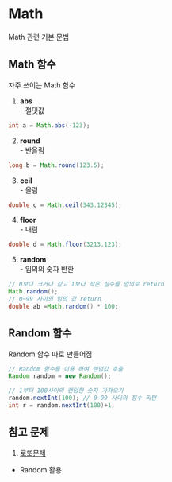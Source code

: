 # Math
Math 관련 기본 문법

## Math 함수
자주 쓰이는 Math 함수
1. __abs__
</br>- 절댓값
```java
int a = Math.abs(-123);
```

2. __round__
</br>- 반올림
```java
long b = Math.round(123.5);
```

3. __ceil__
</br>- 올림
```java
double c = Math.ceil(343.12345);
```

4. __floor__
</br>- 내림
```java
double d = Math.floor(3213.123);
```

5. __random__
</br>- 임의의 숫자 반환
```java
// 0보다 크거나 같고 1보다 작은 실수를 임의로 return
Math.random();
// 0~99 사이의 임의 값 return
double ab =Math.random() * 100;
```

## Random 함수
Random 함수 따로 만들어짐

```java
// Random 함수를 이용 하여 랜덤값 추출
Random random = new Random();

// 1부터 100사이의 랜덤한 숫자 가져오기
random.nextInt(100); // 0~99 사이의 정수 리턴
int r = random.nextInt(100)+1;
```

## 참고 문제
1. [로또문제](https://github.com/Lee-KyungSeok/LottoExample)
 - Random 활용
